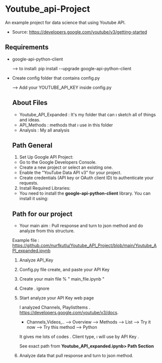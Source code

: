 # Youtube_api-Project

An example project for data science that using Youtube API.

- Source: https://developers.google.com/youtube/v3/getting-started

## Requirements

- google-api-python-client

    --> to install: pip install --upgrade google-api-python-client

- Create config folder that contains config.py

    --> Add your YOUTUBE_API_KEY inside config.py

    ## About Files
    - Youtube_API_Expanded : It's my folder that can ı  sketch all of things and ideas.
    - API_Methods : methods that ı use in this folder
    - Analysis : My all analysis

    ## Path General

    1. Set Up Google API Project:

    - Go to the Google Developers Console.
    - Create a new project or select an existing one.
    - Enable the "YouTube Data API v3" for your project.
    - Create credentials (API key or OAuth client ID) to authenticate your requests.

    2. Install Required Libraries:
    - You need to install the **google-api-python-client** library. You can install it using:

    ## Path for our project

    - Your main aim : Pull response and turn to json method and do analyze from this structure.

    Example file : https://github.com/nurfkutlu/Youtube_API_Project/blob/main/Youtube_API_expanded.ipynb


    1) Analyze API_Key 
    2) Config.py file create, and paste your API Key
    3) Create your main file % " main_file.ipynb "
    4) Create . ignore
    5) Start analyze your API Key web page 
       
        I analyzed Channels, PlaylistItems .
        https://developers.google.com/youtube/v3/docs.
        - Channels,Videos,.. --> Overview --> Methods --> List --> Try it now --> Try this method --> Python 

        It gives me lots of codes . Client type, ı will use by API Key .

        See exact path from  **Youtube_API_expanded.ipynb> Path Section**
    6) Analyze data that pull response and turn to json method.


    
